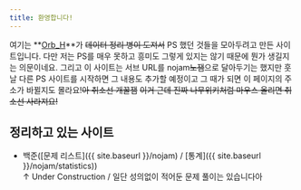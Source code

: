 ```yaml
---
title: 환영합니다!
---
```


여기는 **[Orb_H](https://github.com/Orb-H)**가 ~~데이터 정리 병이 도져서~~ PS 했던 것들을 모아두려고 만든 사이트입니다. 다만 저는 PS를 매우 못하고 흥미도 그렇게 있지는 않기 때문에 뭔가 생길지는 의문이네요. 그리고 이 사이트는 서브 URL를 nojam~~노잼~~으로 달아두기는 했지만 훗날 다른 PS 사이트를 시작하면 그 내용도 추가할 예정이고 그 때가 되면 이 페이지의 주소가 바뀔지도 몰라요!~~아 취소선 개꿀잼~~ ~~이거 근데 진짜 나무위키처럼 마우스 올리면 취소선 사라져요!~~

## 정리하고 있는 사이트

- 백준([문제 리스트]({{ site.baseurl }}/nojam) / [통계]({{ site.baseurl }}/nojam/statistics))<br />
↑ Under Construction / 일단 성의없이 적어둔 문제 풀이는 있습니다아
